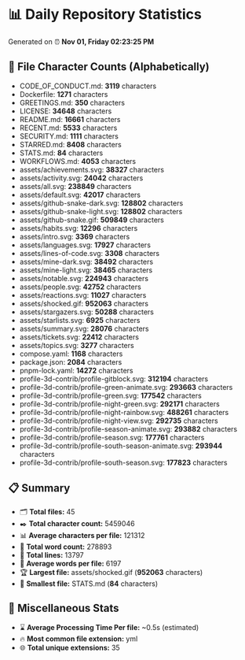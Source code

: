 # 📊 Daily Repository Statistics
Generated on ⏰ **Nov 01, Friday 02:23:25 PM**

## 📂 File Character Counts (Alphabetically)
- CODE_OF_CONDUCT.md: **3119** characters
- Dockerfile: **1271** characters
- GREETINGS.md: **350** characters
- LICENSE: **34648** characters
- README.md: **16661** characters
- RECENT.md: **5533** characters
- SECURITY.md: **1111** characters
- STARRED.md: **8408** characters
- STATS.md: **84** characters
- WORKFLOWS.md: **4053** characters
- assets/achievements.svg: **38327** characters
- assets/activity.svg: **24042** characters
- assets/all.svg: **238849** characters
- assets/default.svg: **42017** characters
- assets/github-snake-dark.svg: **128802** characters
- assets/github-snake-light.svg: **128802** characters
- assets/github-snake.gif: **509849** characters
- assets/habits.svg: **12296** characters
- assets/intro.svg: **3369** characters
- assets/languages.svg: **17927** characters
- assets/lines-of-code.svg: **3308** characters
- assets/mine-dark.svg: **38492** characters
- assets/mine-light.svg: **38465** characters
- assets/notable.svg: **224943** characters
- assets/people.svg: **42752** characters
- assets/reactions.svg: **11027** characters
- assets/shocked.gif: **952063** characters
- assets/stargazers.svg: **50288** characters
- assets/starlists.svg: **6925** characters
- assets/summary.svg: **28076** characters
- assets/tickets.svg: **22412** characters
- assets/topics.svg: **3277** characters
- compose.yaml: **1168** characters
- package.json: **2084** characters
- pnpm-lock.yaml: **14272** characters
- profile-3d-contrib/profile-gitblock.svg: **312194** characters
- profile-3d-contrib/profile-green-animate.svg: **293663** characters
- profile-3d-contrib/profile-green.svg: **177542** characters
- profile-3d-contrib/profile-night-green.svg: **292171** characters
- profile-3d-contrib/profile-night-rainbow.svg: **488261** characters
- profile-3d-contrib/profile-night-view.svg: **292735** characters
- profile-3d-contrib/profile-season-animate.svg: **293882** characters
- profile-3d-contrib/profile-season.svg: **177761** characters
- profile-3d-contrib/profile-south-season-animate.svg: **293944** characters
- profile-3d-contrib/profile-south-season.svg: **177823** characters

## 📋 Summary
- 🗂️ **Total files:** 45
- ✒️ **Total character count:** 5459046
- 📊 **Average characters per file:** 121312
- 📝 **Total word count:** 278893
- 🧾 **Total lines:** 13797
- 📐 **Average words per file:** 6197
- 🏆 **Largest file:** assets/shocked.gif (**952063** characters)
- 🥉 **Smallest file:** STATS.md (**84** characters)

## 🌟 Miscellaneous Stats
- ⌛ **Average Processing Time Per file:** ~0.5s (estimated)
- 🔥 **Most common file extension:** yml
- 🌐 **Total unique extensions:** 35
